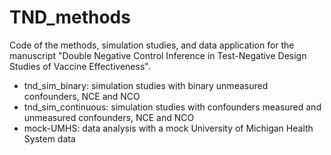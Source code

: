 # TND_methods
Code of the methods, simulation studies, and data application for the manuscript "Double Negative Control Inference in Test-Negative Design Studies of Vaccine Effectiveness".

* tnd_sim_binary: simulation studies with binary unmeasured confounders, NCE and NCO
* tnd_sim_continuous: simulation studies with confounders measured and unmeasured confounders, NCE and NCO
* mock-UMHS: data analysis with a mock University of Michigan Health System data

